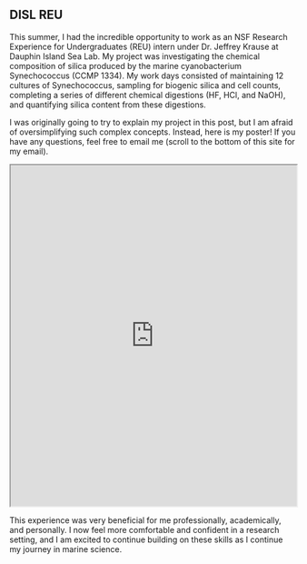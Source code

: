 ## DISL REU

This summer, I had the incredible opportunity to work as an NSF Research Experience for Undergraduates (REU) intern under Dr. Jeffrey Krause at Dauphin Island Sea Lab. My project was investigating the chemical composition of silica produced by the marine cyanobacterium Synechococcus (CCMP 1334). My work days consisted of maintaining 12 cultures of Synechococcus, sampling for biogenic silica and cell counts, completing a series of different chemical digestions (HF, HCl, and NaOH), and quantifying silica content from these digestions. 

I was originally going to try to explain my project in this post, but I am afraid of oversimplifying such complex concepts. Instead, here is my poster! If you have any questions, feel free to email me (scroll to the bottom of this site for my email). 

<iframe src="https://heeraimmandi.github.io/docs/assets/Poster_HeeraImmandi.pdf" width="100%" height="600px">
    This browser does not support PDFs. Please download the PDF to view it:
    <a href="https://heeraimmandi.github.io/docs/assets/Poster_HeeraImmandi.pdf">Download PDF</a>
</iframe>

This experience was very beneficial for me professionally, academically, and personally. I now feel more comfortable and confident in a research setting, and I am excited to continue building on these skills as I continue my journey in marine science. 

